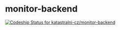 # monitor-backend

[ ![Codeship Status for katastralni-cz/monitor-backend](https://codeship.com/projects/d2681a50-b6e9-0134-63d8-06010e1e4b5f/status?branch=master)](https://codeship.com/projects/194451)
